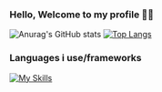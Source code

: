 ### Hello, Welcome to my profile 👌🏼
![Anurag's GitHub stats](https://github-readme-stats.vercel.app/api?username=30028170&show_icons=true&theme=aura_dark)
[![Top Langs](https://github-readme-stats.vercel.app/api/top-langs/?username=anuraghazra&layout=compact)](https://github.com/anuraghazra/github-readme-stats)
### Languages i use/frameworks
[![My Skills](https://skillicons.dev/icons?i=js,html,css,php,unity,unreal,laravel,python,cpp)](https://skillicons.dev)
